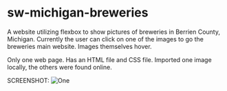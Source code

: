 # sw-michigan-breweries
A website utilizing flexbox to show pictures of breweries in Berrien County, Michigan. Currently the user can click on one of the images to go the breweries main website. Images themselves hover.


Only one web page. Has an HTML file and CSS file. Imported one image locally, the others were found online.

SCREENSHOT:
![One](https://raw.githubusercontent.com/amvitkus/sw-michigan-breweries/master/1.png)
